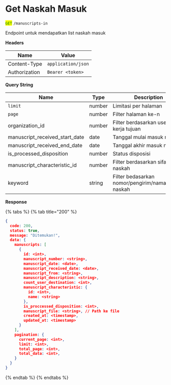 # Get Naskah Masuk

<mark style="color:green;">`GET`</mark> `/manuscripts-in`

Endpoint untuk mendapatkan list naskah masuk

**Headers**

| Name          | Value              |
| ------------- | ------------------ |
| Content-Type  | `application/json` |
| Authorization | `Bearer <token>`   |

**Query String**

| Name                              | Type   | Description                                          |
| --------------------------------- | ------ | ---------------------------------------------------- |
| `limit`                           | number | Limitasi per halaman                                 |
| `page`                            | number | Filter halaman ke-n                                  |
| organization\_id                  | number | Filter berdasarkan user unit kerja tujuan            |
| manuscript\_received\_start\_date | date   | Tanggal mulai masuk naskah                           |
| manuscript\_received\_end\_date   | date   | Tanggal akhir masuk naskah                           |
| is\_processed\_disposition        | number | Status disposisi                                     |
| manuscript\_characteristic\_id    | number | Filter berdasarkan sifat naskah                      |
| keyword                           | string | Filter bedasarkan nomor/pengirim/nama/perihal naskah |

**Response**

{% tabs %}
{% tab title="200" %}
```json
{
  code: 200,
  status: true,
  message: "Ditemukan!",
  data: {
    manuscripts: [
      {
        id: <int>,
        manuscript_number: <string>,
        manuscript_date: <date>,
        manuscript_received_date: <date>,
        manuscript_from: <string>,
        manuscript_description: <string>,
        count_user_destination: <int>,
        manuscript_characteristic: {
          id: <int>,
          name: <string>
        },
        is_proccessed_disposition: <int>,
        manuscript_file: <string>, // Path ke file
        created_at: <timestamp>,
        updated_at: <timestamp>
      }
    ],
    pagination: {
      current_page: <int>,
      limit: <int>,
      total_page: <int>,
      total_data: <int>,
    }
  }
}
```
{% endtab %}
{% endtabs %}
